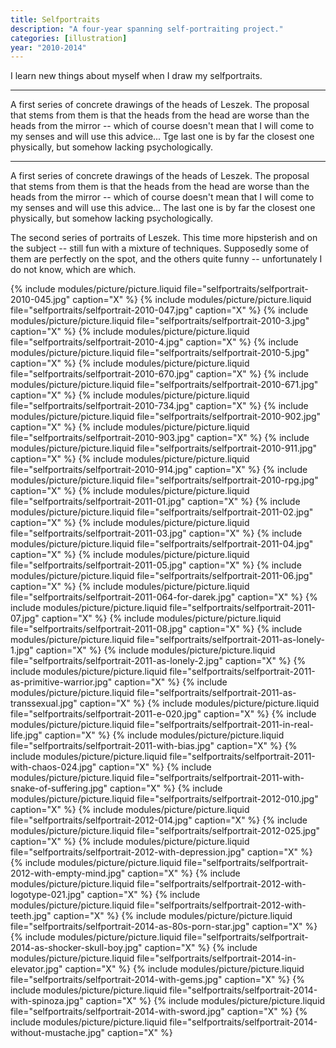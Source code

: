 ```yaml
---
title: Selfportraits
description: "A four-year spanning self-portraiting project."
categories: [illustration]
year: "2010-2014"
---
```


I learn new things about myself when I draw my selfportraits.

---

A first series of concrete drawings of the heads of Leszek. The proposal that stems from them is that the heads from the head are worse than the heads from the mirror -- which of course doesn't mean that I will come to my senses and will use this advice... Tge last one is by far the closest one physically, but somehow lacking psychologically.

---

A first series of concrete drawings of the heads of Leszek. The proposal that stems from them is that the heads from the head are worse than the heads from the mirror -- which of course doesn't mean that I will come to my senses and will use this advice... The last one is by far the closest one physically, but somehow lacking psychologically.

The second series of portraits of Leszek. This time more hipsterish and on the subject -- still fun with a mixture of techniques. Supposedly some of them are perfectly on the spot, and the others quite funny -- unfortunately I do not know, which are which.

{% include modules/picture/picture.liquid file="selfportraits/selfportrait-2010-045.jpg" caption="X" %}
{% include modules/picture/picture.liquid file="selfportraits/selfportrait-2010-047.jpg" caption="X" %}
{% include modules/picture/picture.liquid file="selfportraits/selfportrait-2010-3.jpg" caption="X" %}
{% include modules/picture/picture.liquid file="selfportraits/selfportrait-2010-4.jpg" caption="X" %}
{% include modules/picture/picture.liquid file="selfportraits/selfportrait-2010-5.jpg" caption="X" %}
{% include modules/picture/picture.liquid file="selfportraits/selfportrait-2010-670.jpg" caption="X" %}
{% include modules/picture/picture.liquid file="selfportraits/selfportrait-2010-671.jpg" caption="X" %}
{% include modules/picture/picture.liquid file="selfportraits/selfportrait-2010-734.jpg" caption="X" %}
{% include modules/picture/picture.liquid file="selfportraits/selfportrait-2010-902.jpg" caption="X" %}
{% include modules/picture/picture.liquid file="selfportraits/selfportrait-2010-903.jpg" caption="X" %}
{% include modules/picture/picture.liquid file="selfportraits/selfportrait-2010-911.jpg" caption="X" %}
{% include modules/picture/picture.liquid file="selfportraits/selfportrait-2010-914.jpg" caption="X" %}
{% include modules/picture/picture.liquid file="selfportraits/selfportrait-2010-rpg.jpg" caption="X" %}
{% include modules/picture/picture.liquid file="selfportraits/selfportrait-2011-01.jpg" caption="X" %}
{% include modules/picture/picture.liquid file="selfportraits/selfportrait-2011-02.jpg" caption="X" %}
{% include modules/picture/picture.liquid file="selfportraits/selfportrait-2011-03.jpg" caption="X" %}
{% include modules/picture/picture.liquid file="selfportraits/selfportrait-2011-04.jpg" caption="X" %}
{% include modules/picture/picture.liquid file="selfportraits/selfportrait-2011-05.jpg" caption="X" %}
{% include modules/picture/picture.liquid file="selfportraits/selfportrait-2011-06.jpg" caption="X" %}
{% include modules/picture/picture.liquid file="selfportraits/selfportrait-2011-064-for-darek.jpg" caption="X" %}
{% include modules/picture/picture.liquid file="selfportraits/selfportrait-2011-07.jpg" caption="X" %}
{% include modules/picture/picture.liquid file="selfportraits/selfportrait-2011-08.jpg" caption="X" %}
{% include modules/picture/picture.liquid file="selfportraits/selfportrait-2011-as-lonely-1.jpg" caption="X" %}
{% include modules/picture/picture.liquid file="selfportraits/selfportrait-2011-as-lonely-2.jpg" caption="X" %}
{% include modules/picture/picture.liquid file="selfportraits/selfportrait-2011-as-primitive-warrior.jpg" caption="X" %}
{% include modules/picture/picture.liquid file="selfportraits/selfportrait-2011-as-transsexual.jpg" caption="X" %}
{% include modules/picture/picture.liquid file="selfportraits/selfportrait-2011-e-020.jpg" caption="X" %}
{% include modules/picture/picture.liquid file="selfportraits/selfportrait-2011-in-real-life.jpg" caption="X" %}
{% include modules/picture/picture.liquid file="selfportraits/selfportrait-2011-with-bias.jpg" caption="X" %}
{% include modules/picture/picture.liquid file="selfportraits/selfportrait-2011-with-chaos-024.jpg" caption="X" %}
{% include modules/picture/picture.liquid file="selfportraits/selfportrait-2011-with-snake-of-suffering.jpg" caption="X" %}
{% include modules/picture/picture.liquid file="selfportraits/selfportrait-2012-010.jpg" caption="X" %}
{% include modules/picture/picture.liquid file="selfportraits/selfportrait-2012-014.jpg" caption="X" %}
{% include modules/picture/picture.liquid file="selfportraits/selfportrait-2012-025.jpg" caption="X" %}
{% include modules/picture/picture.liquid file="selfportraits/selfportrait-2012-with-depression.jpg" caption="X" %}
{% include modules/picture/picture.liquid file="selfportraits/selfportrait-2012-with-empty-mind.jpg" caption="X" %}
{% include modules/picture/picture.liquid file="selfportraits/selfportrait-2012-with-logotype-021.jpg" caption="X" %}
{% include modules/picture/picture.liquid file="selfportraits/selfportrait-2012-with-teeth.jpg" caption="X" %}
{% include modules/picture/picture.liquid file="selfportraits/selfportrait-2014-as-80s-porn-star.jpg" caption="X" %}
{% include modules/picture/picture.liquid file="selfportraits/selfportrait-2014-as-shocker-skull-boy.jpg" caption="X" %}
{% include modules/picture/picture.liquid file="selfportraits/selfportrait-2014-in-elevator.jpg" caption="X" %}
{% include modules/picture/picture.liquid file="selfportraits/selfportrait-2014-with-gems.jpg" caption="X" %}
{% include modules/picture/picture.liquid file="selfportraits/selfportrait-2014-with-spinoza.jpg" caption="X" %}
{% include modules/picture/picture.liquid file="selfportraits/selfportrait-2014-with-sword.jpg" caption="X" %}
{% include modules/picture/picture.liquid file="selfportraits/selfportrait-2014-without-mustache.jpg" caption="X" %}
